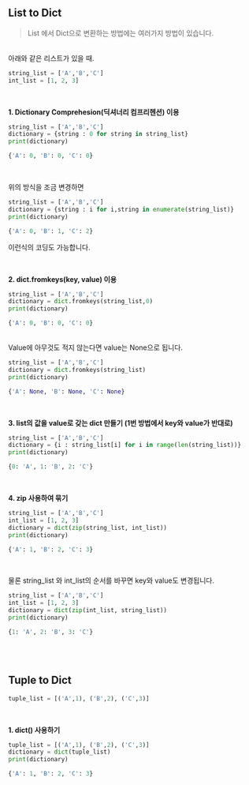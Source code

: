 
## List to Dict

> List 에서 Dict으로 변환하는 방법에는 여러가지 방법이 있습니다.

<br>
아래와 같은 리스트가 있을 때.

```python
string_list = ['A','B','C']
int_list = [1, 2, 3]
```

<br>

**1\. Dictionary Comprehesion(딕셔너리 컴프리헨션) 이용**

```python
string_list = ['A','B','C']
dictionary = {string : 0 for string in string_list}
print(dictionary)
```

```python
{'A': 0, 'B': 0, 'C': 0}
```
<br>

위의 방식을 조금 변경하면

```python
string_list = ['A','B','C']
dictionary = {string : i for i,string in enumerate(string_list)}
print(dictionary)
```

```python
{'A': 0, 'B': 1, 'C': 2}
```

이런식의 코딩도 가능합니다.

<br>

**2\. dict.fromkeys(key, value) 이용**

```python
string_list = ['A','B','C']
dictionary = dict.fromkeys(string_list,0)
print(dictionary)
```

```python
{'A': 0, 'B': 0, 'C': 0}
```
<br>
Value에 아무것도 적지 않는다면 value는 None으로 됩니다.

```python
string_list = ['A','B','C']
dictionary = dict.fromkeys(string_list)
print(dictionary)
```

```python
{'A': None, 'B': None, 'C': None}
```
<br>

**3\. list의 값을 value로 갖는 dict 만들기 (1번 방법에서 key와 value가 반대로)**

```python
string_list = ['A','B','C']
dictionary = {i : string_list[i] for i in range(len(string_list))}
print(dictionary)
```

```python
{0: 'A', 1: 'B', 2: 'C'}
```


<br>

**4\. zip 사용하여 묶기**

```python
string_list = ['A','B','C']
int_list = [1, 2, 3]
dictionary = dict(zip(string_list, int_list))
print(dictionary)
```

```python
{'A': 1, 'B': 2, 'C': 3}
```

<br>


물론 string\_list 와 int\_list의 순서를 바꾸면 key와 value도 변경됩니다.

```python
string_list = ['A','B','C']
int_list = [1, 2, 3]
dictionary = dict(zip(int_list, string_list))
print(dictionary)
```

```python
{1: 'A', 2: 'B', 3: 'C'}
```

<br>
<br>

## Tuple to Dict

```python
tuple_list = [('A',1), ('B',2), ('C',3)]
```
<br>

**1\. dict() 사용하기**

```python
tuple_list = [('A',1), ('B',2), ('C',3)]
dictionary = dict(tuple_list)
print(dictionary)
```

```python
{'A': 1, 'B': 2, 'C': 3}
```